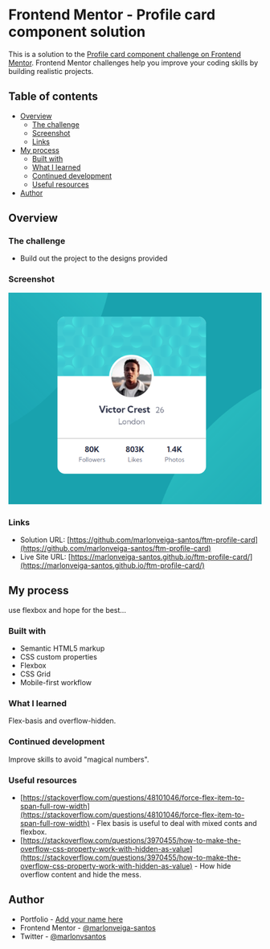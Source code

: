 # Frontend Mentor - Profile card component solution

This is a solution to the [Profile card component challenge on Frontend Mentor](https://www.frontendmentor.io/challenges/profile-card-component-cfArpWshJ). Frontend Mentor challenges help you improve your coding skills by building realistic projects.

## Table of contents

- [Overview](#overview)
  - [The challenge](#the-challenge)
  - [Screenshot](#screenshot)
  - [Links](#links)
- [My process](#my-process)
  - [Built with](#built-with)
  - [What I learned](#what-i-learned)
  - [Continued development](#continued-development)
  - [Useful resources](#useful-resources)
- [Author](#author)

## Overview

### The challenge

- Build out the project to the designs provided

### Screenshot

![screenshot](images/screenshot_1.png)

### Links

- Solution URL: [https://github.com/marlonveiga-santos/ftm-profile-card](https://github.com/marlonveiga-santos/ftm-profile-card)
- Live Site URL: [https://marlonveiga-santos.github.io/ftm-profile-card/](https://marlonveiga-santos.github.io/ftm-profile-card/)

## My process

use flexbox and hope for the best...

### Built with

- Semantic HTML5 markup
- CSS custom properties
- Flexbox
- CSS Grid
- Mobile-first workflow

### What I learned

Flex-basis and overflow-hidden.

### Continued development

Improve skills to avoid "magical numbers".

### Useful resources

- [https://stackoverflow.com/questions/48101046/force-flex-item-to-span-full-row-width](https://stackoverflow.com/questions/48101046/force-flex-item-to-span-full-row-width) - Flex basis is useful to deal with mixed conts and flexbox.
- [https://stackoverflow.com/questions/3970455/how-to-make-the-overflow-css-property-work-with-hidden-as-value](https://stackoverflow.com/questions/3970455/how-to-make-the-overflow-css-property-work-with-hidden-as-value) - How hide overflow content and hide the mess.

## Author

- Portfolio - [Add your name here](https://marlonveiga-santos.github.io/)
- Frontend Mentor - [@marlonveiga-santos](https://www.frontendmentor.io/profile/marlonveiga-santos)
- Twitter - [@marlonvsantos](https://www.twitter.com/marlonvsantos)
